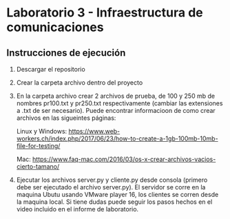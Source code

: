 # Laboratorio 3 - Infraestructura de comunicaciones

## Instrucciones de ejecución

1. Descargar el repositorio
2. Crear la carpeta archivo dentro del proyecto
3. En la carpeta archivo crear 2 archivos de prueba, de 100 y 250 mb de nombres pr100.txt y pr250.txt respectivamente (cambiar las extensiones a .txt de ser necesario). Puede encontrar informacioon de como crear archivos en las sigueintes páginas:

    Linux y Windows: https://www.web-workers.ch/index.php/2017/06/23/how-to-create-a-1gb-100mb-10mb-file-for-testing/ 
    
    Mac: https://www.faq-mac.com/2016/03/os-x-crear-archivos-vacios-cierto-tamano/

4. Ejecutar los archivos server.py y cliente.py desde consola (primero debe ser ejecutado el archivo server.py). El servidor se corre en la maquina Ubutu usando VMware player 16, los clientes se corren desde la maquina local. Si tiene dudas puede seguir los pasos hechos en el video incluido en el informe de laboratorio.
